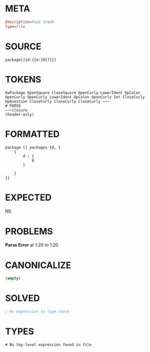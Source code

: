 # META
~~~ini
description=fuzz crash
type=file
~~~
# SOURCE
~~~roc
package[]{d:{{d:{0}?}}}
~~~
# TOKENS
~~~text
KwPackage OpenSquare CloseSquare OpenCurly LowerIdent OpColon OpenCurly OpenCurly LowerIdent OpColon OpenCurly Int CloseCurly OpQuestion CloseCurly CloseCurly CloseCurly ~~~
# PARSE
~~~clojure
(header-only)
~~~
# FORMATTED
~~~roc
package [] packages {d, {
	{
		d : {
			0
		}
		
	}
}}

~~~
# EXPECTED
NIL
# PROBLEMS
**Parse Error**
at 1:20 to 1:20

# CANONICALIZE
~~~clojure
(empty)
~~~
# SOLVED
~~~clojure
; No expression to type check
~~~
# TYPES
~~~roc
# No top-level expression found in file
~~~
